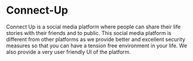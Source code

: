 # Connect-Up
Connect Up is a social media platform where people can share their life stories with their friends and to public. This social media platform is different from other platforms as we provide better and excellent security measures so that you can have a tension free environment in your life. We also provide a very user friendly UI of the platform.
